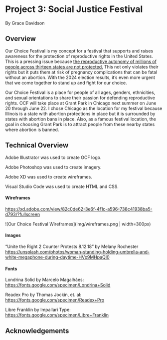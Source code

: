# Project 3: Social Justice Festival
By Grace Davidson

## Overview

Our Choice Festival is my concept for a festival that supports and raises awareness for the protection of reproductive rights in the United States. This is a pressing issue because <a href="https://reproductiverights.org/maps/abortion-laws-by-state/">the reproductive autonomy of millions of people across thirteen states are not protected.</a> This not only violates their rights but it puts them at risk of pregnancy complications that can be fatal without an abortion. With the 2024 election results, it’s even more urgent that we come together to stand up and fight for our choice.

Our Choice Festival is a place for people of all ages, genders, ethnicities, and sexual orientations to share their passion for defending reproductive rights. OCF will take place at Grant Park in Chicago next summer on June 20 through June 22. I chose Chicago as the location for my festival because Illinois is a state with abortion protections in place but it is surrounded by states with abortion bans in place. Also, as a famous festival location, the goal in choosing Grant Park is to attract people from these nearby states where abortion is banned.

## Technical Overview

Adobe Illustrator was used to create OCF logo.

Adobe Photoshop was used to create imagery.

Adobe XD was used to create wireframes.

Visual Studio Code was used to create HTML and CSS.

#### Wireframes
https://xd.adobe.com/view/82c0de62-3e6f-4f1c-a596-738c41938ba5-d793/?fullscreen 

![Our Choice Festival Wireframes](img/wireframes.png | width=300px)

#### Images

“Unite the Right 2 Counter Protests 8.12.18” by Melany Rochester
https://unsplash.com/photos/woman-standing-holding-umbrella-and-white-megaphone-during-daytime-HVx9MHpaQI0 

#### Fonts

Londrina Solid by Marcelo Magalhães: 
https://fonts.google.com/specimen/Londrina+Solid 

Readex Pro by Thomas Jockin, et. al: 
https://fonts.google.com/specimen/Readex+Pro

Libre Franklin by Impallari Type: 
https://fonts.google.com/specimen/Libre+Franklin 

## Acknowledgements
